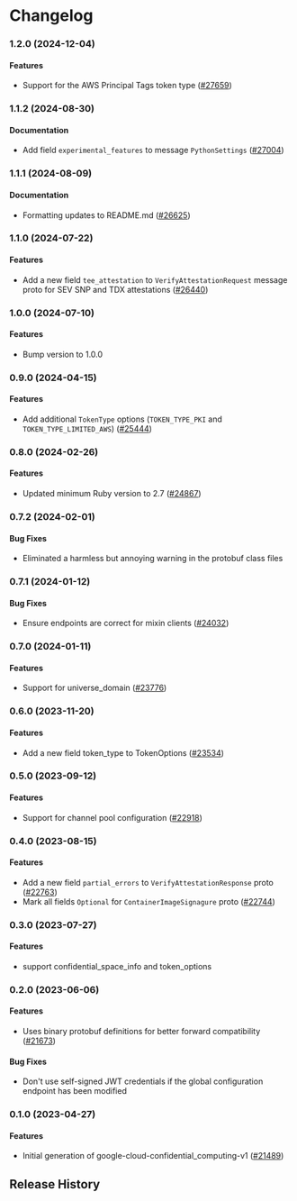 # Changelog

### 1.2.0 (2024-12-04)

#### Features

* Support for the AWS Principal Tags token type ([#27659](https://github.com/googleapis/google-cloud-ruby/issues/27659)) 

### 1.1.2 (2024-08-30)

#### Documentation

* Add field `experimental_features` to message `PythonSettings` ([#27004](https://github.com/googleapis/google-cloud-ruby/issues/27004)) 

### 1.1.1 (2024-08-09)

#### Documentation

* Formatting updates to README.md ([#26625](https://github.com/googleapis/google-cloud-ruby/issues/26625)) 

### 1.1.0 (2024-07-22)

#### Features

* Add a new field `tee_attestation` to `VerifyAttestationRequest` message proto for SEV SNP and TDX attestations ([#26440](https://github.com/googleapis/google-cloud-ruby/issues/26440)) 

### 1.0.0 (2024-07-10)

#### Features

* Bump version to 1.0.0 

### 0.9.0 (2024-04-15)

#### Features

* Add additional `TokenType` options (`TOKEN_TYPE_PKI` and `TOKEN_TYPE_LIMITED_AWS`) ([#25444](https://github.com/googleapis/google-cloud-ruby/issues/25444)) 

### 0.8.0 (2024-02-26)

#### Features

* Updated minimum Ruby version to 2.7 ([#24867](https://github.com/googleapis/google-cloud-ruby/issues/24867)) 

### 0.7.2 (2024-02-01)

#### Bug Fixes

* Eliminated a harmless but annoying warning in the protobuf class files 

### 0.7.1 (2024-01-12)

#### Bug Fixes

* Ensure endpoints are correct for mixin clients ([#24032](https://github.com/googleapis/google-cloud-ruby/issues/24032)) 

### 0.7.0 (2024-01-11)

#### Features

* Support for universe_domain ([#23776](https://github.com/googleapis/google-cloud-ruby/issues/23776)) 

### 0.6.0 (2023-11-20)

#### Features

* Add a new field token_type to TokenOptions ([#23534](https://github.com/googleapis/google-cloud-ruby/issues/23534)) 

### 0.5.0 (2023-09-12)

#### Features

* Support for channel pool configuration ([#22918](https://github.com/googleapis/google-cloud-ruby/issues/22918)) 

### 0.4.0 (2023-08-15)

#### Features

* Add a new field `partial_errors` to `VerifyAttestationResponse` proto ([#22763](https://github.com/googleapis/google-cloud-ruby/issues/22763)) 
* Mark all fields `Optional` for `ContainerImageSignagure` proto ([#22744](https://github.com/googleapis/google-cloud-ruby/issues/22744)) 

### 0.3.0 (2023-07-27)

#### Features

* support confidential_space_info and token_options 

### 0.2.0 (2023-06-06)

#### Features

* Uses binary protobuf definitions for better forward compatibility ([#21673](https://github.com/googleapis/google-cloud-ruby/issues/21673)) 
#### Bug Fixes

* Don't use self-signed JWT credentials if the global configuration endpoint has been modified 

### 0.1.0 (2023-04-27)

#### Features

* Initial generation of google-cloud-confidential_computing-v1 ([#21489](https://github.com/googleapis/google-cloud-ruby/issues/21489)) 

## Release History
